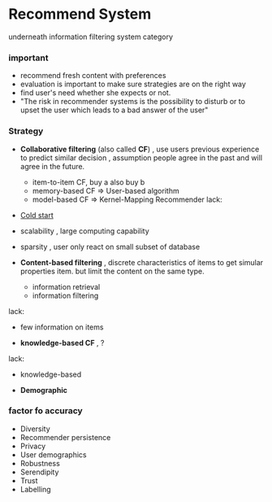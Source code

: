 # Recommend System
underneath information filtering system category

### important 
- recommend fresh content with preferences
- evaluation is important to make sure strategies are on the right way
- find user's need whether she expects or not.
- "The risk in recommender systems is the possibility to disturb or to upset the user which leads to a bad answer of the user"

### Strategy
- **Collaborative filtering** (also called **CF**) , use users previous experience to predict similar decision , assumption people agree in the past and will agree in the future. 
    - item-to-item CF, buy a also buy b
    - memory-based CF => User-based algorithm
    - model-based CF => Kernel-Mapping Recommender
lack:
- [Cold start](concept.md)
- scalability , large computing capability 
- sparsity , user only react on small subset of database

- **Content-based filtering** , discrete characteristics of items to get simular properties item.  but limit the content on the same type. 
    +  information retrieval
    +  information filtering

lack:
- few information on items

- **knowledge-based CF** , ?

lack:
- knowledge-based

- **Demographic**

### factor fo accuracy
- Diversity
- Recommender persistence
- Privacy
- User demographics
- Robustness
- Serendipity
- Trust
- Labelling
